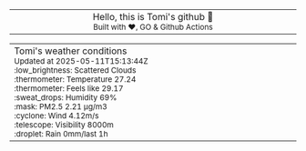 
<div align="center">
<table>
<tbody>
<td align="center">
<img width="2000" height="0"><br>
Hello, this is Tomi's github 👋<br>
<sup>Built with ❤️, GO & Github Actions</sup><br>
<img width="2000" height="0">
</td>
</tbody>
</table>
</div>
<table>
<tbody>
<td align="left">
<img width="2000" height="0"><br>
Tomi's weather conditions<br>
<sup>Updated at 2025-05-11T15:13:44Z</sup><br>
<sup>:low_brightness: Scattered Clouds</sup><br>
<sup>:thermometer: Temperature 27.24 </sup><br>
<sup>:thermometer: Feels like 29.17</sup><br>
<sup>:sweat_drops: Humidity 69%</sup><br>
<sup>:mask: PM2.5 2.21 μg/m3</sup><br>
<sup>:cyclone: Wind 4.12m/s </sup><br>
<sup>:telescope: Visibility 8000m </sup><br>
<sup>:droplet: Rain 0mm/last 1h </sup><br>
<img width="2000" height="0">
</td>
<td align="left">
<img width="2000" height="0"><br>
<br>
<img width="2000" height="0">
</td>
</tbody>
</table>
</div>
    
